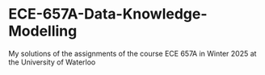 # ECE-657A-Data-Knowledge-Modelling
My solutions of the assignments of the course ECE 657A in Winter 2025 at the University of Waterloo

